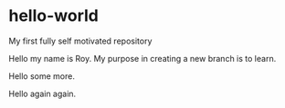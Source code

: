 # hello-world
My first fully self motivated repository

Hello my name is Roy. My purpose in creating a new branch is to learn.

Hello some more.

Hello again again.
